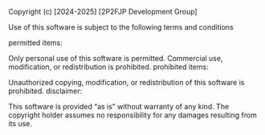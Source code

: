 Copyright (c) [2024-2025] [2P2FJP Development Group]

Use of this software is subject to the following terms and conditions

permitted items:

Only personal use of this software is permitted.
Commercial use, modification, or redistribution is prohibited.
prohibited items:

Unauthorized copying, modification, or redistribution of this software is prohibited.
disclaimer:

This software is provided “as is” without warranty of any kind.
The copyright holder assumes no responsibility for any damages resulting from its use.
